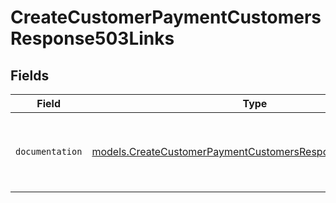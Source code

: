 # CreateCustomerPaymentCustomersResponse503Links


## Fields

| Field                                                                                                                          | Type                                                                                                                           | Required                                                                                                                       | Description                                                                                                                    |
| ------------------------------------------------------------------------------------------------------------------------------ | ------------------------------------------------------------------------------------------------------------------------------ | ------------------------------------------------------------------------------------------------------------------------------ | ------------------------------------------------------------------------------------------------------------------------------ |
| `documentation`                                                                                                                | [models.CreateCustomerPaymentCustomersResponseDocumentation](../models/createcustomerpaymentcustomersresponsedocumentation.md) | :heavy_check_mark:                                                                                                             | The URL to the generic Mollie API error handling guide.                                                                        |